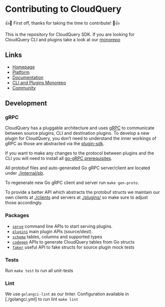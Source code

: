 # Contributing to CloudQuery

:+1::tada: First off, thanks for taking the time to contribute! :tada::+1:

This is the repository for CloudQuery SDK. If you are looking for CloudQuery CLI and plugins take a look at our [monorepo](https://github.com/cloudquery/cloudquery)

## Links

- [Homepage](https://cloudquery.io)
- [Platform](https://docs.cloudquery.io)
- [Documentation](https://cli-docs.cloudquery.io)
- [CLI and Plugins Monorepo](https://github.com/cloudquery/cloudquery)
- [Community](https://community.cloudquery.io)

## Development

### gRPC

CloudQuery has a pluggable architecture and uses [gRPC](https://grpc.io/) to communicate between source plugins, CLI and destination plugins. To develop a new plugin for CloudQuery, you don’t need to understand the inner workings of gRPC as those are abstracted via the [plugin-sdk](#packages).

If you want to make any changes to the protocol between plugins and the CLI you will need to install all [go-gRPC prerequisites](https://grpc.io/docs/languages/go/quickstart/#prerequisites).

All protobuf files and auto-generated Go gRPC server/client are located under [./internal/pb](./internal/pb/).

To regenerate new Go gRPC client and server run `make gen-proto`.

To provide a better API which abstracts the protobuf structs we maintain our own clients at [./clients](./clients) and servers at [./plugins/](./plugins/) so make sure to adjust those accordingly.

### Packages

- [`serve`](./serve) command line APIs to start serving plugins.
- [`plugins`](./plugins/) main plugin APIs (source/dest).
- [`schema`](./schema/) tables, columns and supported types
- [`codegen`](./codegen) APIs to generate CloudQuery tables from Go structs
- [`faker`](./faker) useful API to fake structs for source plugin mock tests

### Tests

Run `make test` to run all unit-tests

### Lint

We use `golangci-lint` as our linter. Configuration available in [./golangci.yml] to run lint `make lint`
